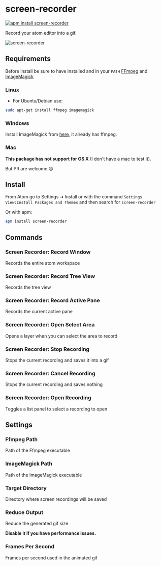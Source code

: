 # screen-recorder

[![apm install screen-recorder](https://apm-badges.herokuapp.com/apm/screen-recorder.svg)](https://atom.io/packages/screen-recorder)

Record your atom editor into a gif.

![screen-recorder](https://cloud.githubusercontent.com/assets/10590799/14191540/8b7275f8-f755-11e5-8eae-931680f5a869.gif)

## Requirements
Before install be sure to have installed and in your `PATH`
[FFmpeg](https://www.ffmpeg.org/) and [ImageMagick](http://www.imagemagick.org/)

### Linux
* For Ubuntu/Debian use:
```bash
sudo apt-get install ffmpeg imagemagick
```

### Windows
Install ImageMagick from [here](http://www.imagemagick.org/script/binary-releases.php#windows), it already has ffmpeg.

### Mac
**This package has not support for OS X** (I don't have a mac to test it).

But PR are welcome :smile:

## Install
From Atom go to Settings ➔ Install or with the command `Settings View:Install Packages and Themes` and then search for `screen-recorder`

Or with apm:
```bash
apm install screen-recorder
```

## Commands

### Screen Recorder: Record Window
Records the entire atom workspace
### Screen Recorder: Record Tree View
Records the tree view
### Screen Recorder: Record Active Pane
Records the current active pane
### Screen Recorder: Open Select Area
Opens a layer when you can select the area to record
### Screen Recorder: Stop Recording
Stops the current recording and saves it into a gif
### Screen Recorder: Cancel Recording
Stops the current recording and saves nothing
### Screen Recorder: Open Recording
Toggles a list panel to select a recording to open

## Settings

### Ffmpeg Path
Path of the Ffmpeg executable

### ImageMagick Path
Path of the ImageMagick executable

### Target Directory
Directory where screen recordings will be saved

### Reduce Output
Reduce the generated gif size

**Disable it if you have performance issues.**

### Frames Per Second
Frames per second used in the animated gif
